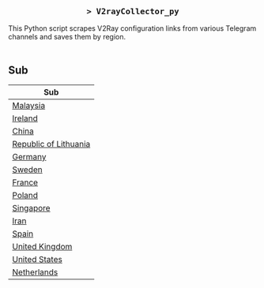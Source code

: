 <h3 align="center">
    <samp>&gt; V2rayCollector_py</samp>
</h3>

This Python script scrapes V2Ray configuration links from various Telegram channels and saves them by region.
<br>
<br>
## Sub
| Sub |
|-----|
| [Malaysia](https://raw.githubusercontent.com/small1144/Vxray-country/main/sub/Malaysia/config.txt) |
| [Ireland](https://raw.githubusercontent.com/small1144/Vxray-country/main/sub/Ireland/config.txt) |
| [China](https://raw.githubusercontent.com/small1144/Vxray-country/main/sub/China/config.txt) |
| [Republic of Lithuania](https://raw.githubusercontent.com/small1144/Vxray-country/main/sub/Republic%20of%20Lithuania/config.txt) |
| [Germany](https://raw.githubusercontent.com/small1144/Vxray-country/main/sub/Germany/config.txt) |
| [Sweden](https://raw.githubusercontent.com/small1144/Vxray-country/main/sub/Sweden/config.txt) |
| [France](https://raw.githubusercontent.com/small1144/Vxray-country/main/sub/France/config.txt) |
| [Poland](https://raw.githubusercontent.com/small1144/Vxray-country/main/sub/Poland/config.txt) |
| [Singapore](https://raw.githubusercontent.com/small1144/Vxray-country/main/sub/Singapore/config.txt) |
| [Iran](https://raw.githubusercontent.com/small1144/Vxray-country/main/sub/Iran/config.txt) |
| [Spain](https://raw.githubusercontent.com/small1144/Vxray-country/main/sub/Spain/config.txt) |
| [United Kingdom](https://raw.githubusercontent.com/small1144/Vxray-country/main/sub/United%20Kingdom/config.txt) |
| [United States](https://raw.githubusercontent.com/small1144/Vxray-country/main/sub/United%20States/config.txt) |
| [Netherlands](https://raw.githubusercontent.com/small1144/Vxray-country/main/sub/Netherlands/config.txt) |

































































































































































































































































































































































































































































































































































































































































































































































































































































































































































































































































































































































































































































































































































































































































































































































































































































































































































































































































































































































































































































































































































































































































































































































































































































































































































































































































































































































































































































































































































































































































































































































































































































































































































































































